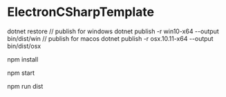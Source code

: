 # ElectronCSharpTemplate
dotnet restore
// publish for windows
dotnet publish -r win10-x64 --output bin/dist/win
// publish for macos
dotnet publish -r osx.10.11-x64 --output bin/dist/osx

npm install

npm start

npm run dist
